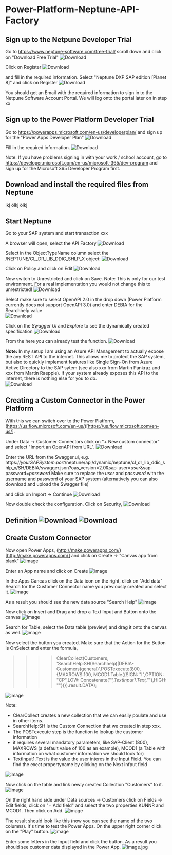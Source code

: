 # Power-Platform-Neptune-API-Factory

## Sign up to the Netpune Developer Trial
Go to https://www.neptune-software.com/free-trial/ scroll down and click on "Download Free Trial"
![Download](Images\01-DownloadNeptune.jpg)

Click on Register
![Download](Images\02-Register.jpg)

and fill in the required information. Select "Neptune DXP SAP edition [Planet 8]" and click on Register
![Download](Images\03-Register-2.jpg)

You should get an Email with the required information to sign in to the Netpune Software Account Portal. We will log onto the portal later on in step xx

## Sign up to the Power Platform Developer Trial
Go to https://powerapps.microsoft.com/en-us/developerplan/ and sign up for the "Power Apps Developer Plan"
![Download](Images\04-PowerAppDevPlan.jpg)

Fill in the required information. 
![Download](Images\05-PP-Information.jpg)

Note: If you have problems signing in with your work / school account, go to https://developer.microsoft.com/en-us/microsoft-365/dev-program and sign up for the Microsoft 365 Developer Program first. 

## Download and install the required files from Neptune
lkj
ölkj
ölkj


## Start Neptune 
Go to your SAP system and start transaction xxx

A browser will open, select the API Factory
![Download](Images\10-OpenAPIFactory.jpg)

Select in the ObjectTypeName column select the /NEPTUNE/CL_DR_LIB_DDIC_SHLP_X object:
![Download](Images\11-SelectSearchHelp-X.jpg)

Click on Policy and click on Edit
![Download](Images\12-PolicyEdit.jpg)

Now switch to Unrestricted and click on Save. 
Note: This is only for our test environment. For a real implementation you would not change this to unrestricted!
![Download](Images\13-UnrestrictedSave.jpg)

Select make sure to select OpenAPI 2.0 in the drop down (Power Platform currently does not support OpenAPI 3.0) and enter DEBIA for the Searchhelp value  
![Download](Images\14-SelectDEBIA.jpg)

Click on the *Swagger UI* and *Explore* to see the dynamically created specification
![Download](Images\15-SwaggerUI.jpg)

From the here you can already test the function. 
![Download](Images\16-Testing.jpg)

**Note:** In my setup I am using an Azure API Management to actually expose the any REST API to the internet. This allows me to protect the SAP system, but also to quickly implement features like Single Sign-On from Azure Active Directory to the SAP sytem (see also xxx from Martin Pankraz and xxx from Martin Raepple).
If your system already exposes this API to the internet, there is nothing else for you to do.  
![Download](Images\17-API-Management.jpg)

## Creating a Custom Connector in the Power Platform

With this we can switch over to the Power Platform, (https://us.flow.microsoft.com/en-us/)[https://us.flow.microsoft.com/en-us/]. 

Under Data -> Customer Connectors click on "+ New custom connector" and select "Import an OpenAPI from URL". 
![Download](Images\19-PowerPlatformImport.jpg)


Enter the URL from the Swagger.ui, e.g. https://*yourSAPSystem*:*port*/neptune/api/dynamic/neptune/cl_dr_lib_ddic_shlp_x/SH/DEBIA/swagger.json?oas_version=2.0&sap-user=*user*&sap-password=*password*
 Make sure to replace the *user* and *password* with the username and password of your SAP system (alternatively you can also download and upload the Swagger file)
  
and click on Import -> Continue
![Download](Images\20-ImportContinue.jpg)
  
 
Now double check the configuration. Click on Security,
![Download](Images\21-ConnectorWizard.jpg)
  
Definition
![Download](Images\22-PP-Wizard-Step2.jpg)
![Download](Images\22-PP-Wizard-Step3.jpg)
 ---
 
 ## Create Custom Connector
 Now open Power Apps, (http://make.powerapps.com/)[http://make.powerapps.com/] and click on Create -> "Canvas app from blank"
  ![image](Images\30-PPCreateApp.jpg)
 
 Enter an App name and click on Create
 ![image](Images\31-PPEnterAppName.jpg)
 
 In the Apps Cancas click on the Data icon on the right, click on "Add data" Search for the Customer Connector name you previously created and select it. 
 ![image](Images\32-PPAppsCanvas.jpg)
 
 As a result you should see the new data source "Search Help"
 ![image](Images\33-DataAdded.jpg)
 
 Now click on Insert and Drag and drop a Text Input and Button onto the canvas
 ![image](Images\34-DragElements.jpg)
 
 Search for Table, select the Data table (preview) and drag it onto the canvas as well. 
 ![image](Images\35-insertTable.jpg)
 
 Now select the button you created. Make sure that the Action for the Button is OnSelect and enter the formula, 

>>>> ClearCollect(Customers, 'SearchHelp:SH(Searchhelp)|DEBIA-Customers(general)'.POSTexecute(800,{MAXROWS:100, MCOD1:Table({SIGN: "I",OPTION: "CP",LOW: Concatenate("*",TextInput1.Text,"*"),HIGH: ""})}).result.DATA);

  ![image](Images\36-ClearCollect.jpg)
 
 Note: 
 * ClearCollect creates a new collection that we can easily poulate and use in other items. 
 * SearchHelp:SH is the Custom Connection that we created in step xxx. 
 * The POSTexecute step is the function to lookup the customer information 
 * it requires several mandatory parameters, like SAP-Client (800), MAXROWS (a default value of 100 as an example), MCOD1 (a Table with information on what customer information we should look for)
 * TextInput1.Text is the value the user interes in the Input Field. You can find the exect propertyname by clicking on the Next infput field
 
 ![image](Images\37-TextInputField.jpg)
 
 Now click on the table and link newly created Collection "Customers" to it. 
 ![image](Images\38-LinkTable.jpg)
 
 On the right hand side under Data sources -> Customers click on Fields -> Edit fields, click on "+ Add field" and select the two properties KUNNR and MCOD1. Then click on Add. 
 ![image](Images\39-ChooseFields.jpg)
 
 The result should look like this (now you can see the name of the two columns). It's time to test the Power Apps. On the upper right corner click on the "Play" button. 
 ![image](Images\40-ColumnNames.jpg)
 
 Enter some letters in the Input field and click the button. As a result you should see customer data displayed in the Power App. 
 ![image](Images\41-TryitOut).jpg
 
 
 
 
 

 
 

  
  
